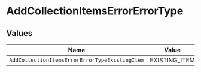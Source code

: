 # AddCollectionItemsErrorErrorType


## Values

| Name                                           | Value                                          |
| ---------------------------------------------- | ---------------------------------------------- |
| `AddCollectionItemsErrorErrorTypeExistingItem` | EXISTING_ITEM                                  |